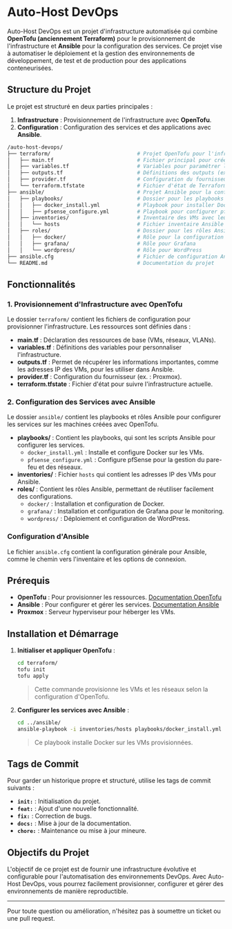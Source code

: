 
# Auto-Host DevOps

Auto-Host DevOps est un projet d'infrastructure automatisée qui combine **OpenTofu (anciennement Terraform)** pour le provisionnement de l'infrastructure et **Ansible** pour la configuration des services. Ce projet vise à automatiser le déploiement et la gestion des environnements de développement, de test et de production pour des applications conteneurisées.

## Structure du Projet

Le projet est structuré en deux parties principales :

1. **Infrastructure** : Provisionnement de l'infrastructure avec **OpenTofu**.
2. **Configuration** : Configuration des services et des applications avec **Ansible**.

```graphql
/auto-host-devops/
├── terraform/                            # Projet OpenTofu pour l'infrastructure
│   ├── main.tf                           # Fichier principal pour créer l'infrastructure
│   ├── variables.tf                      # Variables pour paramétrer le projet
│   ├── outputs.tf                        # Définitions des outputs (ex : IPs)
│   ├── provider.tf                       # Configuration du fournisseur (Proxmox, etc.)
│   └── terraform.tfstate                 # Fichier d'état de Terraform (OpenTofu)
├── ansible/                              # Projet Ansible pour la configuration
│   ├── playbooks/                        # Dossier pour les playbooks
│   │   ├── docker_install.yml            # Playbook pour installer Docker
│   │   ├── pfsense_configure.yml         # Playbook pour configurer pfSense
│   ├── inventories/                      # Inventaire des VMs avec leurs adresses IP
│   │   └── hosts                         # Fichier inventaire Ansible avec les IPs des machines
│   ├── roles/                            # Dossier pour les rôles Ansible
│   │   ├── docker/                       # Rôle pour la configuration de Docker
│   │   ├── grafana/                      # Rôle pour Grafana
│   │   └── wordpress/                    # Rôle pour WordPress
├── ansible.cfg                           # Fichier de configuration Ansible
└── README.md                             # Documentation du projet
```

## Fonctionnalités

### 1. Provisionnement d'Infrastructure avec OpenTofu

Le dossier `terraform/` contient les fichiers de configuration pour provisionner l'infrastructure. Les ressources sont définies dans :

- **main.tf** : Déclaration des ressources de base (VMs, réseaux, VLANs).
- **variables.tf** : Définitions des variables pour personnaliser l'infrastructure.
- **outputs.tf** : Permet de récupérer les informations importantes, comme les adresses IP des VMs, pour les utiliser dans Ansible.
- **provider.tf** : Configuration du fournisseur (ex. : Proxmox).
- **terraform.tfstate** : Fichier d'état pour suivre l'infrastructure actuelle.

### 2. Configuration des Services avec Ansible

Le dossier `ansible/` contient les playbooks et rôles Ansible pour configurer les services sur les machines créées avec OpenTofu.

- **playbooks/** : Contient les playbooks, qui sont les scripts Ansible pour configurer les services.
  - `docker_install.yml` : Installe et configure Docker sur les VMs.
  - `pfsense_configure.yml` : Configure pfSense pour la gestion du pare-feu et des réseaux.
- **inventories/** : Fichier `hosts` qui contient les adresses IP des VMs pour Ansible.
- **roles/** : Contient les rôles Ansible, permettant de réutiliser facilement des configurations.
  - `docker/` : Installation et configuration de Docker.
  - `grafana/` : Installation et configuration de Grafana pour le monitoring.
  - `wordpress/` : Déploiement et configuration de WordPress.

### Configuration d'Ansible

Le fichier `ansible.cfg` contient la configuration générale pour Ansible, comme le chemin vers l'inventaire et les options de connexion.

## Prérequis

- **OpenTofu** : Pour provisionner les ressources. [Documentation OpenTofu](https://terraform.io)
- **Ansible** : Pour configurer et gérer les services. [Documentation Ansible](https://docs.ansible.com/)
- **Proxmox** : Serveur hyperviseur pour héberger les VMs.

## Installation et Démarrage

1. **Initialiser et appliquer OpenTofu** :

   ```bash
   cd terraform/
   tofu init
   tofu apply
   ```

   > Cette commande provisionne les VMs et les réseaux selon la configuration d'OpenTofu.

2. **Configurer les services avec Ansible** :

   ```bash
   cd ../ansible/
   ansible-playbook -i inventories/hosts playbooks/docker_install.yml
   ```

   > Ce playbook installe Docker sur les VMs provisionnées.

## Tags de Commit

Pour garder un historique propre et structuré, utilise les tags de commit suivants :

- **`init:`** : Initialisation du projet.
- **`feat:`** : Ajout d'une nouvelle fonctionnalité.
- **`fix:`** : Correction de bugs.
- **`docs:`** : Mise à jour de la documentation.
- **`chore:`** : Maintenance ou mise à jour mineure.

## Objectifs du Projet

L'objectif de ce projet est de fournir une infrastructure évolutive et configurable pour l'automatisation des environnements DevOps. Avec Auto-Host DevOps, vous pourrez facilement provisionner, configurer et gérer des environnements de manière reproductible.

---

Pour toute question ou amélioration, n'hésitez pas à soumettre un ticket ou une pull request.
